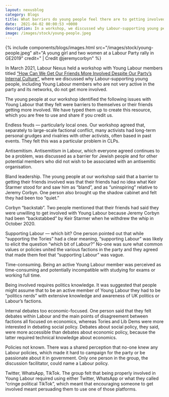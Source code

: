```yaml
---
layout: nexusblog
category: Blogs
title: What barriers do young people feel there are to getting involved with Young Labour?
date:  2021-04-02 00:00:53 +0000
description: In a workshop, we discussed why Labour-supporting young people, including Young Labour members who are not very active in the party and its networks, do not get more involved.
image: /images/stock/young-people.jpeg
---
```



{% include components/blogs/images.html src="/images/stock/young-people.jpeg" alt="A young girl and two women at a Labour Party rally in GE2019" credit=" |  Credit @jeremycorbyn" %}


In March 2021, Labour Nexus held a workshop with Young Labour members titled [“How Can We Get Our Friends More Involved Despite Our Party’s Internal Culture”](https://twitter.com/kw_stapleton_/status/1367916364946636802?s=20), where we discussed why Labour-supporting young people, including Young Labour members who are not very active in the party and its networks, do not get more involved.

The young people at our workshop identified the following issues with Young Labour that they felt were barriers to themselves or their friends getting more involved. We have typed them up to create this resource, which you are free to use and share if you credit us.

Endless feuds — particularly local ones. Our workshop agreed that, separately to large-scale factional conflict, many activists had long-term personal grudges and rivalries with other activists, often based in past events. They felt this was a particular problem in CLPs.

Antisemitism. Antisemitism in Labour, which everyone agreed continues to be a problem, was discussed as a barrier for Jewish people and for other potential members who did not wish to be associated with an antisemitic organisation. 

Bland leadership. The young people at our workshop said that a barrier to getting their friends involved was that their friends had no idea what Keir Starmer stood for and saw him as “bland”, and as “uninspiring” relative to Jeremy Corbyn. One person also brought up the shadow cabinet and felt they had been too “quiet.”

Corbyn “backstab”. Two people mentioned that their friends had said they were unwilling to get involved with Young Labour because Jeremy Corbyn had been “backstabbed” by Keir Starmer when he withdrew the whip in October 2020.

Supporting Labour — which bit? One person pointed out that while “supporting the Tories” had a clear meaning, “supporting Labour” was likely to elicit the question “which bit of Labour?” No-one was sure what common values or policies united the various factions in the party and they agreed that made them feel that “supporting Labour” was vague.

Time-consuming. Being an active Young Labour member was perceived as time-consuming and potentially incompatible with studying for exams or working full time.

Being involved requires politics knowledge. It was suggested that people might assume that to be an active member of Young Labour they had to be “politics nerds” with extensive knowledge and awareness of UK politics or Labour’s factions.

Internal debates too economic-focused. One person said that they felt debates within Labour and the main points of disagreement between factions all focused on economics, whereas Tories and Lib Dems were more interested in debating social policy. Debates about social policy, they said, were more accessible than debates about economic policy, because the latter required technical knowledge about economics. 

Policies not known. There was a shared perception that no-one knew any Labour policies, which made it hard to campaign for the party or be passionate about it in government. Only one person in the group, the discussion facilitator, could name a Labour policy.

Twitter, WhatsApp, TikTok. The group felt that being properly involved in Young Labour required using either Twitter, WhatsApp or what they called “cringe political TikTok”, which meant that encouraging someone to get involved meant persuading them to use one of those platforms.